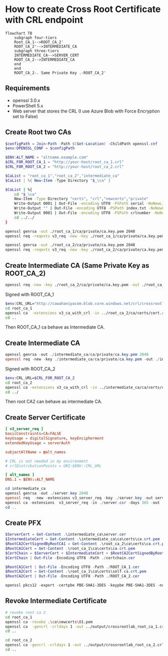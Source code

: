 # How to create Cross Root Certificate with CRL endpoint

```mermaid
flowchart TB
    subgraph four-tiers
    Root_CA_1-->ROOT_CA_2'
    ROOT_CA_2'-->INTERMEDIATE_CA
    subgraph three-tiers
    INTERMEDIATE_CA-->SERVER_CERT
    ROOT_CA_2-->INTERMEDIATE_CA
    end
    end
    ROOT_CA_2-. Same Private Key .-ROOT_CA_2'
```

## Requirements

- openssl 3.0.x
- PowerShell 5.x
- Web server that stores the CRL (I use Azure Blob with Force Encryption set to False)

## Create Root two CAs

```powershell
$configPath = Join-Path -Path $(Get-Location) -ChildPath openssl.cnf
$env:OPENSSL_CONF = $configPath

$ENV:ALT_NAME = "altname.example.com"
$CRL_FOR_ROOT_CA_1 = "http://your-host/root_ca_1.crl"
$CRL_FOR_ROOT_CA_2 = "http://your-host/root_ca_2.crl"
```

```powershell
$CaList = "root_ca_1","root_ca_2","intermediate_ca"
$CaList | %{ New-Item -Type Directory "$_\ca" }
```

```sh
$CaList | %{
    cd "$_\ca"
    New-Item -Type Directory "certs", "crl","newcerts","private"
    Write-Output 0001 | Out-File -encoding UTF8 -PSPath serial -NoNewLine
    Write-Output "" | Out-File -encoding UTF8 -PSPath index.txt -NoNewLine
    Write-Output 0001 | Out-File -encoding UTF8 -PSPath crlnumber -NoNewLine
    cd ../../
}
```

```sh
openssl genrsa -out ./root_ca_1/ca/private/ca.key.pem 2048
openssl req -reqexts v3_req -new -key ./root_ca_1/ca/private/ca.key.pem -x509 -nodes -days 3650 -out ./root_ca_1/ca/certs/ca.crt.pem -subj "/C=JP/ST=Tokyo/L=Shinagawa/O=Contoso/OU=CA/CN=ROOT_CA_1"

openssl genrsa -out ./root_ca_2/ca/private/ca.key.pem 2048
openssl req -reqexts v3_req -new -key ./root_ca_2/ca/private/ca.key.pem -x509 -nodes -days 3650 -out ./root_ca_2/ca/certs/self.ca.crt.pem -subj "/C=JP/ST=Tokyo/L=Shinagawa/O=Contoso/OU=CA/CN=ROOT_CA_2"
```


## Create Intermediate CA (Same Private Key as ROOT_CA_2)

```sh
openssl req -new -key ./root_ca_2/ca/private/ca.key.pem -out ./root_ca_2/ca/certs/cert.req -subj "/C=JP/ST=Tokyo/L=Shinagawa/O=Contoso/OU=CA/CN=ROOT_CA_2"
```

Signed with ROOT_CA_1

```sh
$env:CRL_URL="http://cawahaniyacom.blob.core.windows.net/crl/crossrootlab_root_ca_1.crl"
cd root_ca_1
openssl ca  -extensions v3_ca_with_crl -in ../root_ca_2/ca/certs/cert.req -days 3650 -out ../root_ca_2/ca/certs/ca.crt.pem
cd ..
```

Then ROOT_CA_1 ca behave as Intermediate CA.

## Create Intermediate CA

```powershell
openssl genrsa -out ./intermediate_ca/ca/private/ca.key.pem 2048
openssl req -new -key ./intermediate_ca/ca/private/ca.key.pem -out ./intermediate_ca/ca/certs/cert.req -subj "/C=JP/ST=Tokyo/L=Shinagawa/O=Contoso/OU=CA/CN=INTERMEDIATE_CA"
```

Signed with ROOT_CA_2

```sh
$env:CRL_URL=$CRL_FOR_ROOT_CA_2
cd root_ca_2
openssl ca -extensions v3_ca_with_crl -in ../intermediate_ca/ca/certs/cert.req -days 3650 -out ../intermediate_ca/ca/certs/ca.crt.pem
cd ../
```

Then root CA2 can behave as intermediate CA.

## Create Server Certificate

```conf
[ v3_server_req ]
basicConstraints=CA:FALSE
keyUsage = digitalSignature, keyEncipherment
extendedKeyUsage = serverAuth

subjectAltName = @alt_names

# CRL is not needed in my environment
# crlDistributionPoints = URI:$ENV::CRL_URL

[ alt_names ]
DNS.1 = $ENV::ALT_NAME
```

```powershell
cd intermediate_ca
openssl genrsa -out ./server.key 2048
openssl req  -new -extensions v3_server_req -key ./server.key -out server.csr -subj "/C=JP/ST=Tokyo/L=Shinagawa/O=Contoso/OU=CA/CN=$($env:ALT_NAME)"
openssl ca -extensions  v3_server_req -in ./server.csr -days 365 -out ./server.cer
cd ..
```

## Create PFX

```powershell
$ServerCert = Get-Content .\intermediate_ca\server.cer
$IntermediateCert = Get-Content .\intermediate_ca\ca\certs\ca.crt.pem
$RootCA2CertSignedByRootCA1 = Get-Content .\root_ca_2\ca\certs\ca.crt.pem
$RootCA1Cert = Get-Content .\root_ca_1\ca\certs\ca.crt.pem
$CertChain = $ServerCert + $IntermediateCert + $RootCA2CertSignedByRootCA1 + $RootCA1Cert
$CertChain | Out-File -Encoding UTF8 -Path ./certchain.cer

$RootCA1Cert | Out-File -Encoding UTF8 -Path ./ROOT_CA_1.cer
$RootCA2Cert = Get-Content .\root_ca_1\ca\certs\self.ca.crt.pem
$RootCA2Cert | Out-File -Encoding UTF8 -Path ./ROOT_CA_2.cer

openssl pkcs12 -export -certpbe PBE-SHA1-3DES -keypbe PBE-SHA1-3DES -nomac -out ./server.pfx  -inkey ./intermediate_ca/server.key -in ./certchain.cer -nodes
```

## Revoke Intermediate Certificate

```sh
# revoke root ca 2
cd root_ca_1
openssl ca -revoke .\ca\newcerts\01.pem
openssl ca  -gencrl -crldays 1 -out ../output/crossrootlab_root_ca_1.crl
cd ..

cd root_ca_2
openssl ca -gencrl -crldays 1 -out ../output/crossrootlab_root_ca_2.crl
cd ..
```
